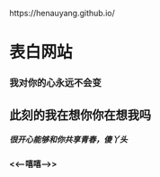 <html>
	<head>
		<meta charset="utf-8" />
		<title></title>
	</head>
	<body>
		<p>https://henauyang.github.io/</p>
		<div id="">
			<h1>表白网站</h1>
		</div>
		<div id="">
			<h3>我对你的心永远不会变</h3>
		</div>
		<div id="">
			<h2>此刻的我在想你你在想我吗</h2>
		</div>
		<div id="">
			<h5>很开心能够和你共享青春，傻丫头</h5>
		</div>
		<div id="">
			<h4><<--嘻嘻-->></h4>
		</div>
	</body>
</html>
